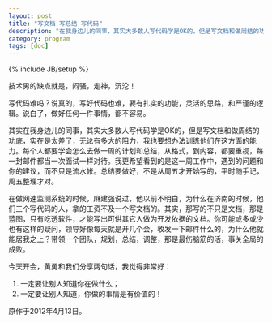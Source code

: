 ```yaml
---
layout: post
title: "写文档 写总结 写代码"
description: "在我身边儿的同事，其实大多数人写代码学是OK的，但是写文档和做周结的功底，实在是太差了，无论有多大的阻力，我也要想办法训练他们在这方面的能力。每个人都要学会怎么去做一周的计划和总结，从格式，到内容，都要重视，每一封邮件都当一次面试一样对待。我更希望看到的是这一周工作中，遇到的问题和你的建议，而不只是流水帐。总结要做好，不是从周五才开始写的，平时随手记，周五整理才对。"
category: program
tags: [doc]
---
```

{% include JB/setup %}

技术男的缺点就是，闷骚，走神，沉沦！

写代码难吗？说真的，写好代码也难，要有扎实的功能，灵活的思路，和严谨的逻辑。说白了，做好任何一件事情，都不容易。

其实在我身边儿的同事，其实大多数人写代码学是OK的，但是写文档和做周结的功底，实在是太差了，无论有多大的阻力，我也要想办法训练他们在这方面的能力。每个人都要学会怎么去做一周的计划和总结，从格式，到内容，都要重视，每一封邮件都当一次面试一样对待。我更希望看到的是这一周工作中，遇到的问题和你的建议，而不只是流水帐。总结要做好，不是从周五才开始写的，平时随手记，周五整理才对。

在做网速监测系统的时候，麻建强说过，他以前不明白，为什么在济南的时候，他们三个写代码的人，拿的工资不及一个写文档的。其实，那写的不只是文档，那是蓝图，只有吃透软件，才能写出可供其它人做为开发依据的文档。你可能或多或少也有这样的疑问，领导好像每天就是开几个会，收发一下邮件什么的，为什么他就能居我之上？带领一个团队，规划，总结，调整，那是最伤脑筋的活，事关全局的成败。

今天开会，黄勇和我们分享两句话，我觉得非常好：

1. 一定要让别人知道你在做什么；
2. 一定要让别人知道，你做的事情是有价值的！

原作于2012年4月13日。